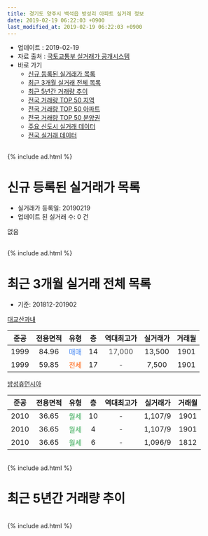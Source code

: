 ```yaml
---
title: 경기도 양주시 백석읍 방성리 아파트 실거래 정보
date: 2019-02-19 06:22:03 +0900
last_modified_at: 2019-02-19 06:22:03 +0900
---
```


* 업데이트 : 2019-02-19
* 자료 출처 : [국토교통부 실거래가 공개시스템](http://rt.molit.go.kr)
* 바로 가기
    * [신규 등록된 실거래가 목록](#신규-등록된-실거래가-목록)
    * [최근 3개월 실거래 전체 목록](#최근-3개월-실거래-전체-목록)
    * [최근 5년간 거래량 추이](#최근-5년간-거래량-추이)
    * [전국 거래량 TOP 50 지역](https://inasie.github.io/apt-trade-info/최근-3개월-전국에서-가장-거래가-많이-발생한-지역)
    * [전국 거래량 TOP 50 아파트](https://inasie.github.io/apt-trade-info/최근-3개월-전국에서-가장-거래가-많이-발생한-아파트)
    * [전국 거래량 TOP 50 분양권](https://inasie.github.io/apt-trade-info/최근-3개월-전국에서-가장-거래가-많이-발생한-분양권)
    * [주요 신도시 실거래 데이터](https://inasie.github.io/apt-trade-info/주요-신도시)
    * [전국 실거래 데이터](https://inasie.github.io/apt-trade-info/전국)
<br>
{% include ad.html %}
<br>

# 신규 등록된 실거래가 목록
* 실거래가 등록일: 20190219
* 업데이트 된 실거래 수: 0 건

없음

<br>
{% include ad.html %}
<br>

# 최근 3개월 실거래 전체 목록
* 기준: 201812-201902


[대교산과내](https://search.naver.com/search.naver?query=%EA%B2%BD%EA%B8%B0%EB%8F%84+%EC%96%91%EC%A3%BC%EC%8B%9C+%EB%B0%B1%EC%84%9D%EC%9D%8D+%EB%B0%A9%EC%84%B1%EB%A6%AC+%EB%8C%80%EA%B5%90%EC%82%B0%EA%B3%BC%EB%82%B4)

|준공|전용면적|유형|층|역대최고가|실거래가|거래월|
|:---:|:---:|:---:|:---:|:---:|:---:|:---:|
|1999|84.96|<span style="color:#4285f3">매매</span>|14|<span style="color:#444444">17,000</span>|13,500|1901|
|1999|59.85|<span style="color:#ff5a00">전세</span>|17|<span style="color:#444444">-</span>|7,500|1901|

[방성휴먼시아](https://search.naver.com/search.naver?query=%EA%B2%BD%EA%B8%B0%EB%8F%84+%EC%96%91%EC%A3%BC%EC%8B%9C+%EB%B0%B1%EC%84%9D%EC%9D%8D+%EB%B0%A9%EC%84%B1%EB%A6%AC+%EB%B0%A9%EC%84%B1%ED%9C%B4%EB%A8%BC%EC%8B%9C%EC%95%84)

|준공|전용면적|유형|층|역대최고가|실거래가|거래월|
|:---:|:---:|:---:|:---:|:---:|:---:|:---:|
|2010|36.65|<span style="color:#34a853">월세</span>|10|<span style="color:#444444">-</span>|1,107/9|1901|
|2010|36.65|<span style="color:#34a853">월세</span>|4|<span style="color:#444444">-</span>|1,107/9|1901|
|2010|36.65|<span style="color:#34a853">월세</span>|6|<span style="color:#444444">-</span>|1,096/9|1812|


<br>
{% include ad.html %}
<br>

# 최근 5년간 거래량 추이


<div style="width:100%;">
    <canvas id="deal_progress" height="200"></canvas>
</div>

<script>
new Chart(document.getElementById("deal_progress"), {
    type: 'line',
    data: {
        labels: ['201402','201403','201404','201405','201406','201407','201408','201409','201410','201411','201412','201501','201502','201503','201504','201505','201506','201507','201508','201509','201510','201511','201512','201601','201602','201603','201604','201605','201606','201607','201608','201609','201610','201611','201612','201701','201702','201703','201704','201705','201706','201707','201708','201709','201710','201711','201712','201801','201802','201803','201804','201805','201806','201807','201808','201809','201810','201811','201812','201901','201902'],
        datasets: [{
            label: '매매',
            pointRadius: 1,
            data: [1, 0, 2, 4, 2, 1, 2, 3, 5, 3, 2, 0, 1, 3, 3, 3, 3, 6, 6, 2, 5, 1, 3, 4, 2, 9, 3, 3, 2, 5, 9, 4, 5, 1, 2, 2, 6, 0, 2, 2, 6, 2, 2, 4, 4, 6, 4, 1, 2, 1, 2, 0, 3, 3, 3, 7, 4, 0, 0, 1, 0],
            borderColor: "rgba(255, 201, 14, 1)",
            backgroundColor: "rgba(255, 201, 14, 0.5)",
            fill: false,
            lineTension: 0
        },{
            label: '전월세',
            pointRadius: 1,
            data: [5, 0, 5, 8, 18, 0, 5, 3, 4, 2, 4, 3, 4, 3, 3, 4, 2, 6, 7, 2, 0, 3, 0, 3, 3, 2, 5, 5, 18, 2, 3, 1, 2, 3, 3, 1, 4, 2, 3, 4, 1, 2, 1, 2, 0, 0, 2, 3, 4, 4, 6, 1, 10, 1, 5, 3, 3, 5, 1, 3, 0],
            borderColor: "rgba(0, 141, 185, 1)",
            backgroundColor: "rgba(0, 141, 185, 0.5)",
            fill: false,
            lineTension: 0
        }
        ]
    },
    options: {
        responsive: true,
        title: {
            display: false
        },
        tooltips: {
            mode: 'index',
            intersect: false
        },
        hover: {
            mode: 'nearest',
            intersect: true
        },
        scales: {
            xAxes: [{
                display: true,
                scaleLabel: {
                    display: true,
                    labelString: '년/월'
                }
            }],
            yAxes: [{
                display: true,
                ticks: {
                    suggestedMin: 0,
                },
                scaleLabel: {
                    display: true,
                    labelString: '실거래 수'
                }
            }]
        }
    }
});

</script>


<br>
{% include ad.html %}
<br>

